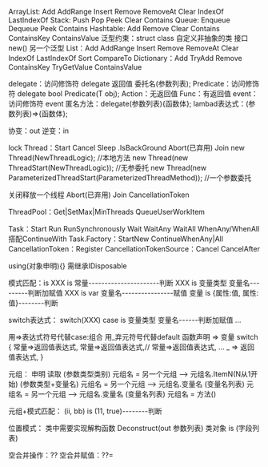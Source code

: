 ArrayList: Add AddRange Insert Remove RemoveAt Clear IndexOf LastIndexOf
Stack: Push Pop Peek Clear Contains
Queue: Enqueue Dequeue Peek Contains
Hashtable: Add Remove Clear Contains ContainsKey ContainsValue
泛型约束：struct class 自定义非抽象的类 接口 new() 另一个泛型
List：Add AddRange Insert Remove RemoveAt Clear IndexOf LastIndexOf Sort CompareTo
Dictionary：Add TryAdd Remove ContainsKey TryGetValue ContainsValue

delegate：访问修饰符 delegate 返回值 委托名(参数列表);
Predicate：访问修饰符 delegate bool Predicate<in T>(T obj);
Action：无返回值
Func：有返回值
event：访问修饰符 event 
匿名方法：delegate(参数列表){函数体};
lambad表达式：(参数列表)=>{函数体};

协变：out
逆变：in

lock
Thread：Start Cancel Sleep .IsBackGround Abort(已弃用) Join
new Thread(NewThreadLogic);  //本地方法
new Thread(new ThreadStart(NewThreadLogic)); //无参委托
new Thread(new ParameterizedThreadStart(ParameterizedThreadMethod)); //一个参数委托

关闭释放一个线程
Abort(已弃用)
Join
CancellationToken

ThreadPool：Get|SetMax|MinThreads QueueUserWorkItem

Task：Start Run RunSynchronously Wait WaitAny WaitAll WhenAny/WhenAll搭配ContinueWith 
Task.Factory：StartNew ContinueWhenAny|All
CancellationToken：Register 
CancellationTokenSource：Cancel CancelAfter

using(对象申明){}  需继承IDisposable

模式匹配：is
XXX is 常量----------------------判断
XXX is 变量类型 变量名---------判断加赋值
XXX is var 变量名----------------赋值
变量 is {属性:值, 属性:值}--------判断

switch表达式：
switch(XXX)
   case is 变量类型 变量名------判断加赋值
   ...

用=>表达式符号代替case:组合
用_弃元符号代替default
函数声明 => 变量 switch
{
 常量=>返回值表达式,
 常量=>返回值表达式,// 常量=>返回值表达式,
 ...
 _ => 返回值表达式,
}

元组：
            申明                                             读取
(参数类型类别) 元组名 =  另一个元组 --> 元组名.ItemN(N从1开始)
(参数类型+变量名) 元组名 =  另一个元组 --> 元组名.变量名
(变量名列表) 元组名 =  另一个元组 --> 元组名.变量名
(变量名列表) 元组名 =  方法()

元组+模式匹配：
(ii, bb) is (11, true)--------判断

位置模式：
类中需要实现解构函数 Deconstruct(out 参数列表)
类对象 is (字段列表)

空合并操作：??
空合并赋值：??=
